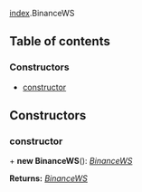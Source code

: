 [index](../modules/Module:-index).BinanceWS

## Table of contents

### Constructors

- [constructor](./Class:-BinanceWS#constructor)

## Constructors

### constructor

\+ **new BinanceWS**(): [*BinanceWS*](./Class:-BinanceWS)

**Returns:** [*BinanceWS*](./Class:-BinanceWS)
